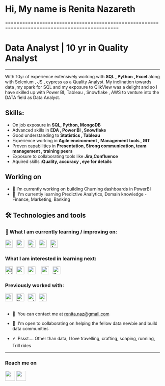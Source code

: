 # Hi, My name is Renita Nazareth
============================================================================================== 

# Data Analyst | 10 yr in Quality Analyst 
---------------------------------------

With 10yr of experience extensively working with **SQL , Python , Excel** along with Selenium , JS , cypress as a Quality Analyst. My inclination towards data ,my spark for SQL and my exposure to QlikView was a delight and so I have skilled up with  Power BI, Tableau , Snowflake , AWS to venture into the DATA field as Data Analyst. 

## Skills: 
- On job exposure in **SQL, Python, MongoDB**
- Advanced skills in **EDA , Power BI , Snowflake**
- Good understanding to **Statistics , Tableau**
- Experience working in **Agile environment , Management tools , GIT**
- Proven capabilities in **Presentation, Strong communication, team management , training peers**
- Exposure to collaborating tools like **Jira,Confluence**
- Aquired skills :**Quality, accuracy , eye for details**

## Working on
* 🔭 I’m currently working on building Churning dashboards in PowerBI
* 🧠  I'm currently learning Predictive Analytics, Domain knowledge - Finance, Marketing, Banking


##  
## 🛠  Technologies and tools

### 📖  What I am currently learning / improving on:
<a href="https://www.python.org/" target="_blank" rel="noreferrer">
<img src="https://img.shields.io/badge/snowflake-282C34?logo=snowflake" alt="snowflake logo" title="snowflake" height="25" /></a>
&nbsp;
<a href="https://www.mysql.com/" target="_blank" rel="noreferrer">
  <img src="https://img.shields.io/badge/mysql-282C34?logo=mysql" alt="my SQL logo" title="mysql" height="25" /></a>
&nbsp;
<a href="https://git-scm.com/" target="_blank" rel="noreferrer">
<img src="https://img.shields.io/badge/git-282C34?logo=git" alt="git logo" title="git" height="25" /></a>
&nbsp;
<a href="https://www.matillion.com/" target="_blank" rel="noreferrer">
<img src="https://img.shields.io/badge/matillion-282C34?logo=matillion" alt="matilion logo" title="matilion" height="25" /></a>
&nbsp;
<a href="https://azure.microsoft.com/en-in" target="_blank" rel="noreferrer">
<img src="https://img.shields.io/badge/microsoftazure-282C34?logo=microsoftazure" alt="Azure logo" title="Azure" height="25" /></a>
&nbsp;
 


###  What I am interested in learning next:
<a href="https://www.tableau.com/" target="_blank" rel="noreferrer">
<img src="https://img.shields.io/badge/tableau-282C34?logo=tableau" alt="tableau logo" title="tableau" height="25" /></a>
&nbsp;
<a href="https://powerbi.microsoft.com/en-in/" target="_blank" rel="noreferrer">
<img src="https://img.shields.io/badge/powerbi-282C34?logo=powerbi" alt="powerbi logo" title="powerbi" height="25" /></a>
&nbsp;
<a href="https://pandas.pydata.org/" target="_blank" rel="noreferrer">
<img src="https://img.shields.io/badge/pandas-282C34?logo=pandas" alt="pandas logo" title="pandas" height="25" /></a>
&nbsp;
<a href="https://numpy.org/" target="_blank" rel="noreferrer" 
<img src="https://img.shields.io/badge/numpy-282C34?logo=numpy" alt="numpy logo" title="numpy" height="25" /></a>
&nbsp;
<a href="https://aws.amazon.com/?nc2=h_lg" target="_blank" rel="noreferrer">
<img src="https://img.shields.io/badge/amazonaws-282C34?logo=amazonaws" alt="amazonaws logo" title="amazonaws" height="25" /></a>
&nbsp;
<a href="https://www.r-project.org/about.html" target="_blank" rel="noreferrer">
<img src="https://img.shields.io/badge/microsoftexcel-282C34?logo=microsoftexcel&labelColor=%23217346" alt="R logo" title="R" height="25" /></a>
&nbsp;


### Previously worked with:
<a href="https://www.python.org/" target="_blank" rel="noreferrer">
<img src="https://img.shields.io/badge/python-282C34?logo=python" alt="py logo" title="py" height="25" /></a>
&nbsp;
<a href="https://www.microsoft.com/en-in/microsoft-365/excel" target="_blank" rel="noreferrer">
<img src="https://img.shields.io/badge/r-282C34?logo=r" alt="R logo" title="R" height="25" /></a>
&nbsp;
<a href="https://www.selenium.dev" target="_blank" rel="noreferrer">
<img src="https://img.shields.io/badge/selenium-282C34?logo=selenium" alt="selenium logo" title="selenium" height="25" /></a>
&nbsp;
<a href="https://www.qlik.com/us/products/qlikview" target="_blank" rel="noreferrer">
<img src="https://img.shields.io/badge/qlik-282C34?logo=qlik" alt="qlik logo" title="qlik" height="25" /></a>
&nbsp;

## 
* 💬  You can contact me at [renita.naz@gmail.com](mailto:renita.naz@gmail.com)
* 🤝  I'm open to collaborating on helping the fellow data newbie and build data communities
  
* ⚡  Pssst.... Other than data, I love travelling, crafting, soaping, running, Trill rides



-------------------------------------------  
### Reach me on

<p align="left"> <a href="https://www.github.com/renitanaz" target="_blank" rel="noreferrer"><img src="https://raw.githubusercontent.com/danielcranney/readme-generator/main/public/icons/socials/github.svg" width="32" height="32" /></a> <a href="https://www.linkedin.com/in/renita-nazareth-16aba590/" target="_blank" rel="noreferrer"><img src="https://raw.githubusercontent.com/danielcranney/readme-generator/main/public/icons/socials/linkedin.svg" width="32" height="32" /></a></p>

